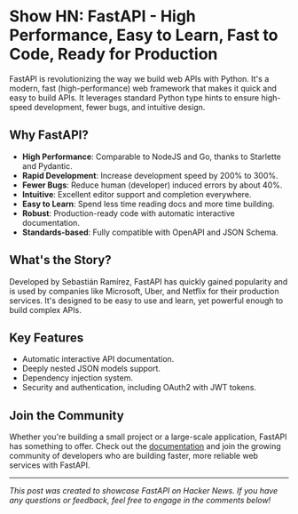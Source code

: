 # Show HN: FastAPI - High Performance, Easy to Learn, Fast to Code, Ready for Production

FastAPI is revolutionizing the way we build web APIs with Python. It's a modern, fast (high-performance) web framework that makes it quick and easy to build APIs. It leverages standard Python type hints to ensure high-speed development, fewer bugs, and intuitive design.

## Why FastAPI?

- **High Performance**: Comparable to NodeJS and Go, thanks to Starlette and Pydantic.
- **Rapid Development**: Increase development speed by 200% to 300%.
- **Fewer Bugs**: Reduce human (developer) induced errors by about 40%.
- **Intuitive**: Excellent editor support and completion everywhere.
- **Easy to Learn**: Spend less time reading docs and more time building.
- **Robust**: Production-ready code with automatic interactive documentation.
- **Standards-based**: Fully compatible with OpenAPI and JSON Schema.

## What's the Story?

Developed by Sebastián Ramírez, FastAPI has quickly gained popularity and is used by companies like Microsoft, Uber, and Netflix for their production services. It's designed to be easy to use and learn, yet powerful enough to build complex APIs.

## Key Features

- Automatic interactive API documentation.
- Deeply nested JSON models support.
- Dependency injection system.
- Security and authentication, including OAuth2 with JWT tokens.

## Join the Community

Whether you're building a small project or a large-scale application, FastAPI has something to offer. Check out the [documentation](https://fastapi.tiangolo.com) and join the growing community of developers who are building faster, more reliable web services with FastAPI.

---

*This post was created to showcase FastAPI on Hacker News. If you have any questions or feedback, feel free to engage in the comments below!*